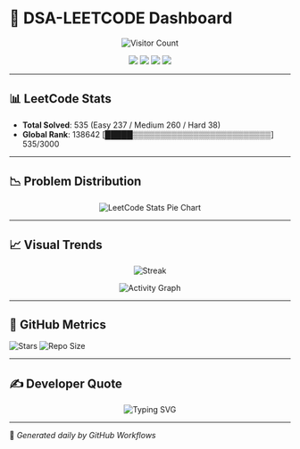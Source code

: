 # 📘 DSA-LEETCODE Dashboard

<p align="center">
  <img src="https://profile-counter.glitch.me/muralimanas30/count.svg" alt="Visitor Count" />
</p>

<p align="center">
  <img src="https://img.shields.io/badge/Solved-535-blue?style=for-the-badge" />
  <img src="https://img.shields.io/badge/Language-Java%2017-orange?style=for-the-badge" />
  <img src="https://img.shields.io/badge/Platform-LeetCode-yellow?style=for-the-badge" />
  <img src="https://img.shields.io/badge/AutoUpdate-Daily-success?style=for-the-badge" />
</p>

---

## 📊 LeetCode Stats
- **Total Solved**: 535 (Easy 237 / Medium 260 / Hard 38)  
- **Global Rank**: 138642
[█████▒▒▒▒▒▒▒▒▒▒▒▒▒▒▒▒▒▒▒▒▒▒▒▒▒] 535/3000


---

## 📉 Problem Distribution
<p align="center">
  <img src="leetcode_stats.png" alt="LeetCode Stats Pie Chart" />
</p>

---

## 📈 Visual Trends
<p align="center">
  <img src="https://streak-stats.demolab.com/?user=muralimanas30&theme=tokyonight&hide_border=true" alt="Streak" />
</p>
<p align="center">
  <img src="https://github-readme-activity-graph.vercel.app/graph?username=muralimanas30&theme=tokyo-night&hide_border=true" alt="Activity Graph" />
</p>

---

## 📌 GitHub Metrics
![Stars](https://img.shields.io/github/stars/muralimanas30/DSA-LEETCODE?style=social)
![Repo Size](https://img.shields.io/github/repo-size/muralimanas30/DSA-LEETCODE)

---

## ✍️ Developer Quote
<p align="center">
  <img src="https://readme-typing-svg.herokuapp.com?size=22&duration=4000&color=36BCF7&center=true&vCenter=true&width=700&lines=Code.+Debug.+Repeat.;Keep+learning,+keep+improving.;Data+Structures+%26+Algorithms+build+foundations.;Consistency+beats+motivation." alt="Typing SVG" />
</p>

---

🚀 *Generated daily by GitHub Workflows*

